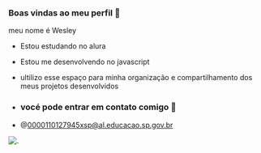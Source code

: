 ### Boas vindas ao meu perfil 👋

meu nome é Wesley
- Estou estudando no alura
- Estou me desenvolvendo no javascript
- ultilizo esse espaço para minha organização e compartilhamento dos meus projetos desenvolvidos

- ### vocé pode entrar em contato comigo 📧
- @0000110127945xsp@al.educacao.sp.gov.br


![.](https://media1.tenor.com/m/6VkIZXCAyLQAAAAC/your-so-hot-ted.gif)
